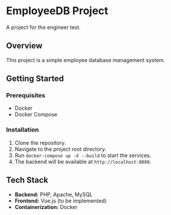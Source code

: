 # EmployeeDB Project

A project for the engineer test.

## Overview

This project is a simple employee database management system.

## Getting Started

### Prerequisites

*   Docker
*   Docker Compose

### Installation

1.  Clone the repository.
2.  Navigate to the project root directory.
3.  Run `docker-compose up -d --build` to start the services.
4.  The backend will be available at `http://localhost:8080`.

## Tech Stack

*   **Backend:** PHP, Apache, MySQL
*   **Frontend:** Vue.js (to be implemented)
*   **Containerization:** Docker
